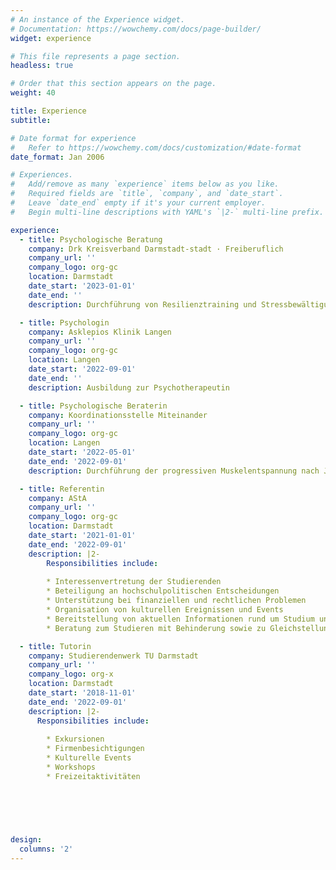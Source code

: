 ```yaml
---
# An instance of the Experience widget.
# Documentation: https://wowchemy.com/docs/page-builder/
widget: experience

# This file represents a page section.
headless: true

# Order that this section appears on the page.
weight: 40

title: Experience
subtitle:

# Date format for experience
#   Refer to https://wowchemy.com/docs/customization/#date-format
date_format: Jan 2006

# Experiences.
#   Add/remove as many `experience` items below as you like.
#   Required fields are `title`, `company`, and `date_start`.
#   Leave `date_end` empty if it's your current employer.
#   Begin multi-line descriptions with YAML's `|2-` multi-line prefix.

experience:
  - title: Psychologische Beratung 
    company: Drk Kreisverband Darmstadt-stadt · Freiberuflich
    company_url: ''
    company_logo: org-gc
    location: Darmstadt 
    date_start: '2023-01-01'
    date_end: ''
    description: Durchführung von Resilienztraining und Stressbewältigung bei geflüchteten ukrainischen Frauen

  - title: Psychologin 
    company: Asklepios Klinik Langen
    company_url: ''
    company_logo: org-gc
    location: Langen
    date_start: '2022-09-01'
    date_end: ''
    description: Ausbildung zur Psychotherapeutin 

  - title: Psychologische Beraterin
    company: Koordinationsstelle Miteinander
    company_url: ''
    company_logo: org-gc
    location: Langen
    date_start: '2022-05-01'
    date_end: '2022-09-01'
    description: Durchführung der progressiven Muskelentspannung nach Jacobson bei geflüchteten ukrainischen Frauen

  - title: Referentin
    company: AStA
    company_url: ''
    company_logo: org-gc
    location: Darmstadt
    date_start: '2021-01-01'
    date_end: '2022-09-01'
    description: |2-
        Responsibilities include:
        
        * Interessenvertretung der Studierenden
        * Beteiligung an hochschulpolitischen Entscheidungen
        * Unterstützung bei finanziellen und rechtlichen Problemen
        * Organisation von kulturellen Ereignissen und Events
        * Bereitstellung von aktuellen Informationen rund um Studium und Hochschule
        * Beratung zum Studieren mit Behinderung sowie zu Gleichstellungsfragen

  - title: Tutorin
    company: Studierendenwerk TU Darmstadt
    company_url: ''
    company_logo: org-x
    location: Darmstadt
    date_start: '2018-11-01'
    date_end: '2022-09-01'
    description: |2-
      Responsibilities include:
      
        * Exkursionen
        * Firmenbesichtigungen
        * Kulturelle Events
        * Workshops
        * Freizeitaktivitäten

        

      
      

design:
  columns: '2'
---
```

